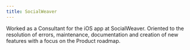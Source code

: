 ```yaml
---
title: SocialWeaver
---
```


Worked as a Consultant for the iOS app at SocialWeaver. Oriented to the resolution of errors, maintenance, documentation and creation of new features with a focus on the Product roadmap.
